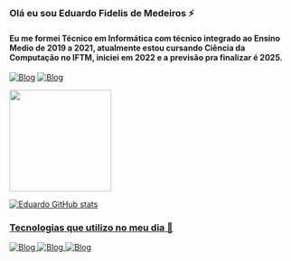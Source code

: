 ### Olá eu sou Eduardo Fidelis de Medeiros ⚡
#### Eu me formei Técnico em Informática com técnico integrado ao Ensino Medio de 2019 a 2021, atualmente estou cursando Ciência da Computação no IFTM, iniciei em 2022 e a previsão pra finalizar é 2025. 

[![Blog](https://img.shields.io/badge/replit-667881?style=for-the-badge&logo=replit&logoColor=white)](https://replit.com/@EDUARDO-FIDELIS)
[![Blog](https://img.shields.io/badge/Instagram-E4405F?style=for-the-badge&logo=instagram&logoColor=white)](https://www.instagram.com/edufidelis_04)

<div>
  <a href="https://github.com/yFidelis">
  <img height="180em" src="https://github-readme-stats.vercel.app/api/top-langs/?username=yFidelis&layout=compact&langs_count=7&theme=dracula"/>
</div>
  
![Eduardo GitHub stats](https://github-readme-stats.vercel.app/api?username=yFidelis&show_icons=true&theme=radical)

### Tecnologias que utilizo no meu dia 👋

![Blog](https://img.shields.io/badge/Python-14354C?style=for-the-badge&logo=python&logoColor=white)
![Blog](https://img.shields.io/badge/Java-ED8B00?style=for-the-badge&logo=openjdk&logoColor=white)
![Blog](https://img.shields.io/badge/C-00599C?style=for-the-badge&logo=c&logoColor=white)
 
